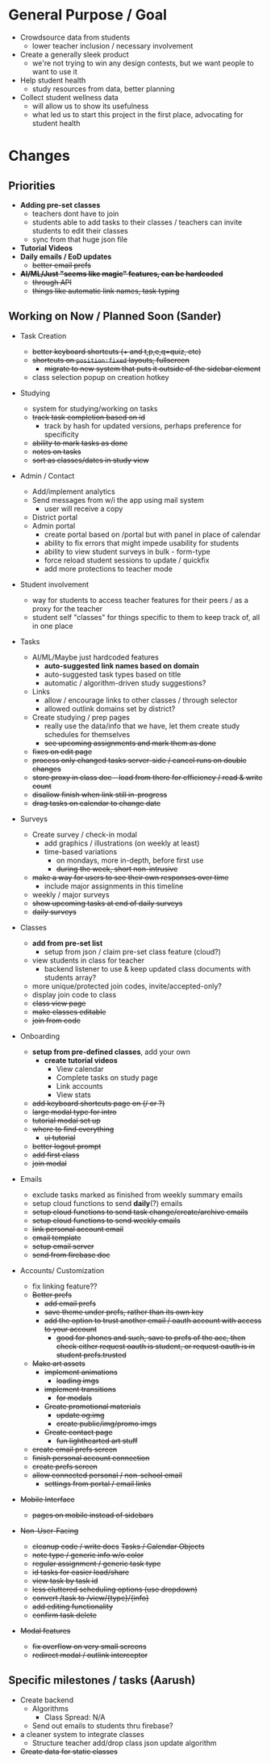 # General Purpose / Goal

- Crowdsource data from students
  - lower teacher inclusion / necessary involvement
- Create a generally sleek product
  - we're not trying to win any design contests, but we want people to want to use it
- Help student health
  - study resources from data, better planning
- Collect student wellness data
  - will allow us to show its usefulness
  - what led us to start this project in the first place, advocating for student health

# Changes

## Priorities

- **Adding pre-set classes**
  - teachers dont have to join
  - students able to add tasks to their classes / teachers can invite students to edit their classes
  - sync from that huge json file
- **Tutorial Videos**
- **Daily emails / EoD updates**
  - ~~better email prefs~~
- **~~AI/ML/Just "seems like magic" features, can be hardcoded~~**
  - ~~through API~~
  - ~~things like automatic link names, task typing~~

## Working on Now / Planned Soon (Sander)

- Task Creation
  - ~~better keyboard shortcuts (+ and t,p,e,q=quiz, etc)~~
  - ~~shortcuts on `position:fixed` layouts, fullscreen~~
    - ~~migrate to new system that puts it outside of the sidebar element~~
  - class selection popup on creation hotkey
- Studying
  - system for studying/working on tasks
  - ~~track task completion based on id~~
    - track by hash for updated versions, perhaps preference for specificity
  - ~~ability to mark tasks as done~~
  - ~~notes on tasks~~
  - ~~sort as classes/dates in study view~~
- Admin / Contact
  - Add/implement analytics
  - Send messages from w/i the app using mail system
    - user will receive a copy
  - District portal
  - Admin portal
    - create portal based on /portal but with panel in place of calendar
    - ability to fix errors that might impede usability for students
    - ability to view student surveys in bulk - form-type
    - force reload student sessions to update / quickfix
    - add more protections to teacher mode
- Student involvement
  - way for students to access teacher features for their peers / as a proxy for the teacher
  - student self "classes" for things specific to them to keep track of, all in one place
- Tasks
  - AI/ML/Maybe just hardcoded features
    - **auto-suggested link names based on domain**
    - auto-suggested task types based on title
    - automatic / algorithm-driven study suggestions?
  - Links
    - allow / encourage links to other classes / through selector
    - allowed outlink domains set by district?
  - Create studying / prep pages
    - really use the data/info that we have, let them create study schedules for themselves
    - ~~see upcoming assignments and mark them as done~~
  - ~~fixes on edit page~~
  - ~~process only changed tasks server-side / cancel runs on double changes~~
  - ~~store proxy in class doc - load from there for efficiency / read & write count~~
  - ~~disallow finish when link still in-progress~~
  - ~~drag tasks on calendar to change date~~
- Surveys
  - Create survey / check-in modal
    - add graphics / illustrations (on weekly at least)
    - time-based variations
      - on mondays, more in-depth, before first use
      - ~~during the week, short non-intrusive~~
  - ~~make a way for users to see their own responses over time~~
    - include major assignments in this timeline
  - weekly / major surveys
  - ~~show upcoming tasks at end of daily surveys~~
  - ~~daily surveys~~
- Classes
  - **add from pre-set list**
    - setup from json / claim pre-set class feature (cloud?)
  - view students in class for teacher
    - backend listener to use & keep updated class documents with students array?
  - more unique/protected join codes, invite/accepted-only?
  - display join code to class
  - ~~class view page~~
  - ~~make classes editable~~
  - ~~join from code~~
- Onboarding

  - **setup from pre-defined classes**, add your own
    - **create tutorial videos**
      - View calendar
      - Complete tasks on study page
      - Link accounts
      - View stats
  - ~~add keyboard shortcuts page on (/ or ?)~~
  - ~~large modal type for intro~~
  - ~~tutorial modal set up~~
  - ~~where to find everything~~
    - ~~ui tutorial~~
  - ~~better logout prompt~~
  - ~~add first class~~
  - ~~join modal~~

- Emails
  - exclude tasks marked as finished from weekly summary emails
  - setup cloud functions to send **daily**(?) emails
  - ~~setup cloud functions to send task change/create/archive emails~~
  - ~~setup cloud functions to send weekly emails~~
  - ~~link personal account email~~
  - ~~email template~~
  - ~~setup email server~~
  - ~~send from firebase doc~~
- Accounts/ Customization

  - fix linking feature??
  - ~~Better prefs~~
    - ~~add email prefs~~
    - ~~save theme under prefs, rather than its own key~~
    - ~~add the option to trust another email / oauth account with access to your account~~
      - ~~good for phones and such, save to prefs of the acc, then check either request oauth is student, or request oauth is in student prefs.trusted~~
  - ~~Make art assets~~
    - ~~implement animations~~
      - ~~loading imgs~~
    - ~~implement transitions~~
      - ~~for modals~~
    - ~~Create promotional materials~~
      - ~~update og:img~~
      - ~~create public/img/promo imgs~~
    - ~~Create contact page~~
      - ~~fun lighthearted art stuff~~
  - ~~create email prefs screen~~
  - ~~finish personal account connection~~
  - ~~create prefs screen~~
  - ~~allow connected personal / non-school email~~
    - ~~settings from portal / email links~~

- ~~Mobile Interface~~
  - ~~pages on mobile instead of sidebars~~
- ~~Non-User-Facing~~
  - ~~cleanup code / write docs~~
    ~~Tasks / Calendar Objects~~
  - ~~note type / generic info w/o color~~
  - ~~regular assignment / generic task type~~
  - ~~id tasks for easier load/share~~
  - ~~view task by task id~~
  - ~~less cluttered scheduling options (use dropdown)~~
  - ~~convert /task to /view/{type}/{info}~~
  - ~~add editing functionality~~
  - ~~confirm task delete~~
- ~~Modal features~~
  - ~~fix overflow on very small screens~~
  - ~~redirect modal / outlink interceptor~~

## Specific milestones / tasks (Aarush)

- Create backend
  - Algorithms
    - Class Spread: N/A
  - Send out emails to students thru firebase?
- a cleaner system to integrate classes
  - Structure teacher add/drop class json update algorithm
- ~~Create data for static classes~~

